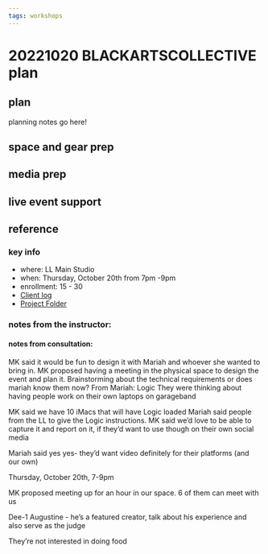 ```yaml
---
tags: workshops
---
```

# 20221020 BLACKARTSCOLLECTIVE plan

## plan
planning notes go here!
## space and gear prep
## media prep
## live event support
## reference
### key info

* where: LL Main Studio
* when: Thursday, October 20th from 7pm -9pm
* enrollment: 15 - 30 
* [Client log](https://docs.google.com/document/d/1FC9-8eaZ72nhGNlpQTz452i3oiqqBBAw5h3PgPJkKrw/edit#heading=h.ycvld9kz75l6)
* [Project Folder](https://drive.google.com/drive/u/0/folders/1JEKFImnyGss8IOftI5iOybCjE9gvNibU)

### notes from the instructor: 

#### notes from consultation: 
MK said it would be fun to design it with Mariah and whoever she wanted to bring in. MK proposed having a meeting in the physical space to design the event and plan it. Brainstorming about the technical requirements or does mariah know them now? From Mariah:
Logic
They were thinking about having people work on their own laptops on garageband

MK said we have 10 iMacs that will have Logic loaded
Mariah said people from the LL to give the Logic instructions.
MK said we’d love to be able to capture it and report on it, if they’d want to use though on their own social media

Mariah said yes yes- they’d want video definitely for their platforms (and our own)

Thursday, October 20th, 7-9pm

MK proposed meeting up for an hour in our space. 6 of them can meet with us

Dee-1 Augustine - he’s a featured creator, talk about his experience and also serve as the judge

They’re not interested in doing food
